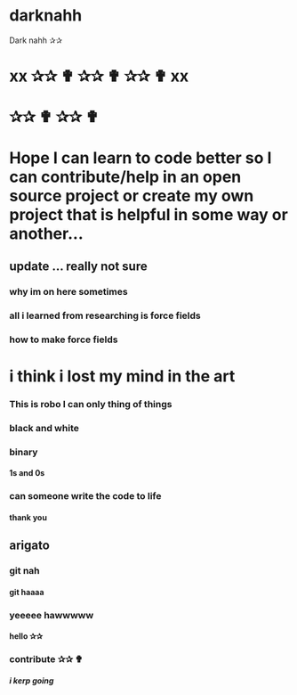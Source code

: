 # darknahh
Dark nahh ✰✰ 
# xx ✰✰ ✟ ✰✰ ✟ ✰✰ ✟ xx
# ✰✰ ✟ ✰✰ ✟ 
# Hope I can learn to code better so I can contribute/help in an open source project or create my own project that is helpful in some way or another... 
## update ... really not sure 
### why im on here sometimes 
### all i learned from researching is force fields 
### how to make force fields 
# i think i lost my mind in the art 
### This is robo I can only thing of things 
### black and white 
### binary 
#### 1s and 0s 
### can someone write the code to life 
#### thank you 
## arigato 
### git nah 
#### git haaaa
### yeeeee hawwwww
#### hello ✰✰ 
### contribute ✰✰ ✟ 
##### i kerp going